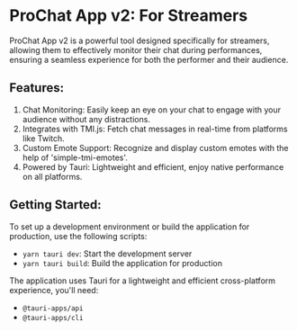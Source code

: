 # ProChat App v2: For Streamers

ProChat App v2 is a powerful tool designed specifically for streamers, allowing them to effectively monitor their chat during performances, ensuring a seamless experience for both the performer and their audience.

## Features:

1. Chat Monitoring: Easily keep an eye on your chat to engage with your audience without any distractions.
2. Integrates with TMI.js: Fetch chat messages in real-time from platforms like Twitch.
3. Custom Emote Support: Recognize and display custom emotes with the help of 'simple-tmi-emotes'.
4. Powered by Tauri: Lightweight and efficient, enjoy native performance on all platforms.

## Getting Started:

To set up a development environment or build the application for production, use the following scripts:

- `yarn tauri dev`: Start the development server
- `yarn tauri build`: Build the application for production

The application uses Tauri for a lightweight and efficient cross-platform experience, you'll need:

- `@tauri-apps/api`
- `@tauri-apps/cli`

